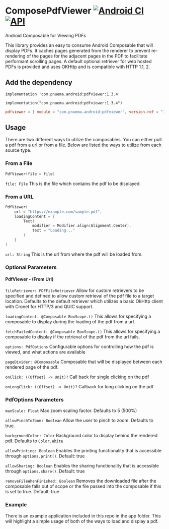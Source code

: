 # ComposePdfViewer [![Android CI](https://github.com/barnhill/ComposePdfViewer/actions/workflows/android.yml/badge.svg)](https://github.com/barnhill/ComposePdfViewer/actions/workflows/android.yml) [![API](https://img.shields.io/badge/API-19%2B-brightgreen.svg?style=flat)](https://android-arsenal.com/api?level=23)

Android Composable for Viewing PDFs

This library provides an easy to consume Android Composable that will display PDFs.  It caches pages generated from the renderer to prevent re-rendering of the pages for the adjacent pages in the PDF to facilitate performant scrolling pages.  A default optional retriever for web hosted PDFs is provided and uses OKHttp and is compatible with HTTP 1.1, 2.

## Add the dependency

```Gradle
implementation 'com.pnuema.android:pdfviewer:1.3.4'
```
```Kotlin(KTS)
implementation("com.pnuema.android:pdfviewer:1.3.4")
```
```TOML
pdfviewer = { module = "com.pnuema.android:pdfviewer", version.ref = "1.3.4" }
```

## Usage

There are two different ways to utilize the composables.  You can either pull a pdf from a url or from a file.  Below are listed the ways to utilize from each source type.

### From a File

```kotlin
PdfViewer(file = file)
```

```file: File```
This is the file which contains the pdf to be displayed.

### From a URL

```kotlin
PdfViewer(
    url = "https://example.com/sample.pdf",
    loadingContent = {
        Text(
            modifier = Modifier.align(Alignment.Center),
            text = "Loading..."
        )
    }
)
```
```url: String```
This is the url from where the pdf will be loaded from.

### Optional Parameters

#### PdfViewer - (From Url)

```fileRetriever: PDFFileRetriever```
Allow for custom retrievers to be specified and defined to allow custom retrieval of the pdf file to a target location.  Defaults to the default retriever which utilizes a basic OkHttp client with Cronet for HTTP/3 and QUIC support.

```loadingContent: @Composable BoxScope.()```
This allows for specifying a composable to display during the loading of the pdf from a url.

```fetchFailedContent: @Composable BoxScope.()```
This allows for specifying a composable to display if the retrieval of the pdf from the url fails.

```options: PdfOptions```
Configurable options for controlling how the pdf is viewed, and what actions are available

```pageDivider: @Composable```
Composable that will be displayed between each rendered page of the pdf.

```onClick: ((Offset) -> Unit)?```
Call back for single clicking on the pdf

```onLongClick: ((Offset) -> Unit)?```
Callback for long clicking on the pdf

### PdfOptions Parameters
```maxScale: Float```
Max zoom scaling factor. Defaults to 5 (500%)

```allowPinchToZoom: Boolean```
Allow the user to pinch to zoom. Defaults to true.

```backgroundColor: Color```
Background color to display behind the rendered pdf. Defaults to `Color.White`

```allowPrinting: Boolean```
Enables the printing functionality that is accessible through `options.print()`. Default: true

```allowSharing: Boolean```
Enables the sharing functionality that is accessible through `options.share()`. Default: true

```removeFileWhenFinished: Boolean```
Removes the downloaded file after the composable falls out of scope or the file passed into the 
composable if this is set to true. Default: true

### Example

There is an example application included in this repo in the app folder.  This will highlight a simple usage of both of the ways to load and display a pdf.

